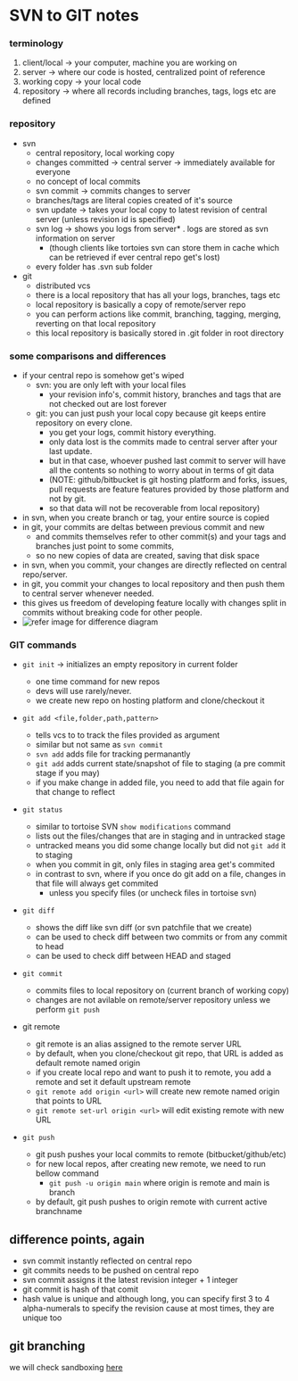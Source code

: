 # SVN to GIT notes

### terminology
1. client/local -> your computer, machine you are working on
2. server -> where our code is hosted, centralized point of reference
3. working copy -> your local code
4. repository -> where all records including branches, tags, logs etc are defined

### repository
- svn
  - central repository, local working copy
  - changes committed -> central server -> immediately available for everyone
  - no concept of local commits
  - svn commit -> commits changes to server
  - branches/tags are literal copies created of it's source
  - svn update -> takes your local copy to latest revision of central server (unless revision id is specified)
  - svn log -> shows you logs from server* . logs are stored as svn information on server
    - (though clients like tortoies svn can store them in cache which can be retrieved if ever central repo get's lost)
  - every folder has .svn sub folder
- git
  - distributed vcs
  - there is a local repository that has all your logs, branches, tags etc
  - local repository is basically a copy of remote/server repo
  - you can perform actions like commit, branching, tagging, merging, reverting on that local repository
  - this local repository is basically stored in .git folder in root directory

### some comparisons and differences
- if your central repo is somehow get's wiped
  - svn: you are only left with your local files
    - your revision info's, commit history, branches and tags that are not checked out are lost forever
  - git: you can just push your local copy because git keeps entire repository on every clone.
    - you get your logs, commit history everything.
    - only data lost is the commits made to central server after your last update.
    - but in that case, whoever pushed last commit to server will have all the contents so nothing to worry about in terms of git data
    - (NOTE: github/bitbucket is git hosting platform and forks, issues, pull requests are feature features provided by those platform and not by git.
    - so that data will not be recoverable from local repository)
- in svn, when you create branch or tag, your entire source is copied
- in git, your commits are deltas between previous commit and new
  - and commits themselves refer to other commit(s) and your tags and branches just point to some commits,
  - so no new copies of data are created, saving that disk space
- in svn, when you commit, your changes are directly reflected on central repo/server.
- in git, you commit your changes to local repository and then push them to central server whenever needed.
- this gives us freedom of developing feature locally with changes split in commits without breaking code for other people.
- ![refer image for difference diagram](https://www.git-tower.com/learn/media/pages/git/ebook/en/command-line/appendix/from-subversion-to-git/d8bce57f3a-1697824976/centralized-vs-distributed.png)

### GIT commands
- ```git init``` -> initializes an empty repository in current folder
  - one time command for new repos
  - devs will use rarely/never.
  - we create new repo on hosting platform and clone/checkout it

- ```git add <file,folder,path,pattern>```
  - tells vcs to to track the files provided as argument
  - similar but not same as ```svn commit```
  - ```svn add``` adds file for tracking permanantly
  - ```git add``` adds current state/snapshot of file to staging (a pre commit stage if you may)
  - if you make change in added file, you need to add that file again for that change to reflect

- ```git status```
  - similar to tortoise SVN ```show modifications``` command
  - lists out the files/changes that are in staging and in untracked stage
  - untracked means you did some change locally but did not ```git add``` it to staging
  - when you commit in git, only files in staging area get's commited
  - in contrast to svn, where if you once do git add on a file, changes in that file will always get commited
    - unless you specify files (or uncheck files in tortoise svn)

- ```git diff```
  - shows the diff like svn diff (or svn patchfile that we create)
  - can be used to check diff between two commits or from any commit to head
  - can be used to check diff between HEAD and staged

- ```git commit```
  - commits files to local repository on (current branch of working copy)
  - changes are not avilable on remote/server repository unless we perform ```git push```

- git remote
  - git remote is an alias assigned to the remote server URL
  - by default, when you clone/checkout git repo, that URL is added as default remote named origin
  - if you create local repo and want to push it to remote, you add a remote and set it default upstream remote
  - ```git remote add origin <url>``` will create new remote named origin that points to URL
  - ```git remote set-url origin <url>``` will edit existing remote with new URL

- ```git push```
  - git push pushes your local commits to remote (bitbucket/github/etc)
  - for new local repos, after creating new remote, we need to run bellow command
    - ```git push -u origin main``` where origin is remote and main is branch
  - by default, git push pushes to origin remote with current active branchname

## difference points, again
- svn commit instantly reflected on central repo
- git commits needs to be pushed on central repo
- svn commit assigns it the latest revision integer + 1 integer
- git commit is hash of that comit
- hash value is unique and although long, you can specify first 3 to 4 alpha-numerals to specify the revision cause at most times, they are unique too

## git branching
we will check sandboxing [here](https://learngitbranching.js.org)
